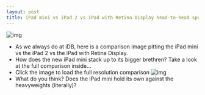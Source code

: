 ```yaml
---
layout: post
title: iPad mini vs iPad 2 vs iPad with Retina Display head-to-head specs shootout
---
```

![img](http://media.idownloadblog.com/wp-content/uploads/2012/10/iPad-mini-fight-e1351020021508.png)
* As we always do at iDB, here is a comparison image pitting the iPad mini vs the iPad 2 vs the iPad with Retina Display.
* How does the new iPad mini stack up to its bigger brethren? Take a look at the full comparison inside…
* Click the image to load the full resolution comparison
![img](http://media.idownloadblog.com/wp-content/uploads/2012/10/iPad-mini-head-to-head.png)
* What do you think? Does the iPad mini hold its own against the heavyweights (literally)?

